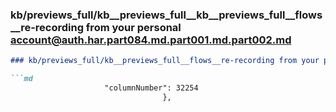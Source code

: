 ### kb/previews_full/kb__previews_full__kb__previews_full__flows__re-recording from your personal account@auth.har.part084.md.part001.md.part002.md

```md
### kb/previews_full/kb__previews_full__flows__re-recording from your personal account@auth.har.part084.md.part001.md (part 002)

```md
                     "columnNumber": 32254
                                  },
                          
```

```

```
